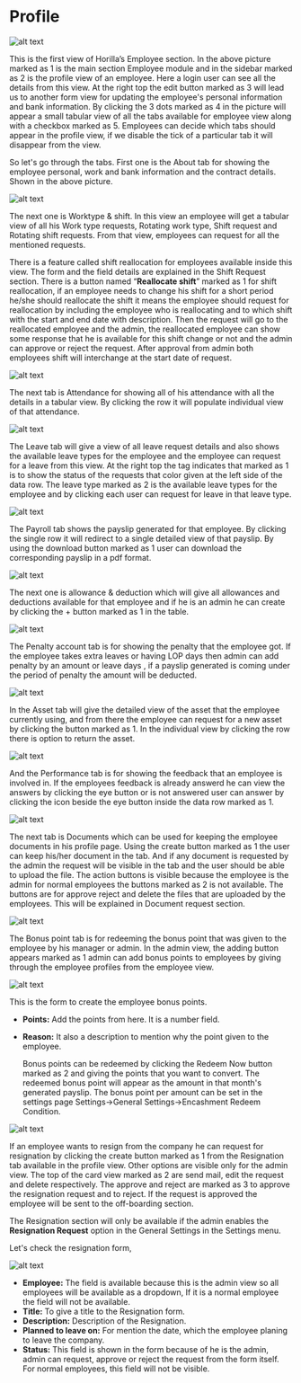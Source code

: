 # Profile 
![alt text](media/image.png)

This is the first view of Horilla’s Employee section. In the above picture marked as 1 is the main section Employee module and in the sidebar marked as 2 is the profile view of an employee. Here a login user can see all the details from this view. At the right top the edit button marked as 3 will lead us to another form view for updating the employee's personal information and bank information. By clicking the 3 dots marked as 4 in the picture will appear a small tabular view of all the tabs available for employee view along with a checkbox marked as 5\. Employees can decide which tabs should appear in the profile view, if we disable the tick of a particular tab it will disappear from the view.

So let's go through the tabs. First one is the About tab for showing the employee personal, work and bank information and the contract details. Shown in the above picture.

![alt text](media/image-1.png)

The next one is Worktype & shift. In this view an employee will get a tabular view of all his Work type requests, Rotating work type, Shift request and Rotating shift requests. From that view, employees can request for all the mentioned requests.  

There is a feature called shift reallocation for employees available inside this view. The form and the field details are explained in the Shift Request section. There is a button named “**Reallocate shift**” marked as 1 for shift reallocation, if an employee needs to change his shift for a short period he/she should reallocate the shift it means the employee should request for reallocation by including the employee who is reallocating and to which shift with the start and end date with description. Then the request will go to the reallocated employee and the admin, the reallocated employee can show some response that he is available for this shift change or not and the admin can approve or reject the request. After approval from admin both employees shift will interchange at the start date of request. 

![alt text](media/image-2.png)

The next tab is Attendance for showing all of his attendance with all the details in a tabular view. By clicking the row it will populate individual view of that attendance.

![alt text](media/image-3.png)

The Leave tab will give a view of all leave request details and also shows the available leave types for the employee and the employee can request for a leave from this view. At the right top the tag indicates that marked as 1 is to show the status of the requests that color given at the left side of the data row. The leave type marked as 2 is the available leave types for the employee and by clicking each user can request for leave in that leave type.

![alt text](media/image-4.png)

The Payroll tab shows the payslip generated for that employee. By clicking the single row it will redirect to a single detailed view of that payslip. By using the download button marked as 1 user can download the corresponding payslip in a pdf format.

![alt text](media/image-5.png)

The next one is allowance & deduction which will give all allowances and deductions available for that employee and if he is an admin he can create by clicking the \+ button marked as 1  in the table.

![alt text](media/image-6.png)

The Penalty account tab is for showing the penalty that the employee got. If the employee takes extra leaves or having LOP days then admin can add penalty by an amount or leave days , if a payslip generated is coming under the period of penalty the amount will be deducted.

![alt text](media/image-7.png)

In the Asset tab will give the detailed view of the asset that the employee currently using, and from there the employee can request for a new asset by clicking the button marked as 1\. In the individual view by clicking the row there is option to return the asset.

![alt text](media/image-8.png)

And the Performance tab is for showing the feedback that an employee is involved in. If the employees feedback is already answerd he can view the answers by clicking the eye button or is not answered user can answer by clicking the icon beside the eye button inside the data row marked as 1\.

![alt text](media/image-9.png)

The next tab is Documents which can be used for keeping the employee documents in his profile page. Using the create button marked as 1 the user can keep his/her document in the tab. And if any document is requested by the admin the request will be visible in the tab and the user should be able to upload the file. The action buttons is visible because the employee is the admin for normal employees the buttons marked as 2 is not available. The buttons are for approve reject and delete the files that are uploaded by the employees. This will be explained in Document request section.

![alt text](media/image-10.png)

The Bonus point tab is for redeeming the bonus point that was given to the employee by his manager or admin. In the admin view, the adding button appears marked as 1 admin can add bonus points to employees by giving through the employee profiles from the employee view.

![alt text](media/image-11.png)

This is the form to create the employee bonus points. 

* **Points:** Add the points from here. It is a number field.  
* **Reason:** It also a description to  mention why the point given to the employee.

   Bonus points can be redeemed by clicking the Redeem Now button marked as 2 and giving the points that you want to convert. The redeemed bonus point will appear as the amount in that month's generated payslip. The bonus point per amount can be set in the settings page Settings-\>General Settings-\>Encashment Redeem Condition. 

![alt text](media/image-12.png)

  If an employee wants to resign from the company he can request for resignation by clicking the create button marked as 1 from the Resignation tab available in the profile view. Other options are visible only for the admin view. The top of the card view marked as 2 are send mail, edit the request and delete respectively. The approve and reject are marked as 3 to approve the resignation request and to reject. If the request is approved the employee will be sent to the off-boarding section. 

  The Resignation section will only be available if the admin enables the **Resignation Request** option in the General Settings in the Settings menu.

  Let's check the resignation form, 


![alt text](media/image-13.png)

* **Employee:** The field is available because this is the admin view so all employees will be available as a dropdown, If it is a normal employee the field will not be available.  
* **Title:** To give a title to the Resignation form.  
* **Description:** Description of the Resignation.  
* **Planned to leave on:** For mention the date, which the employee planing to leave the company.  
* **Status:** This field is shown in the form because of he is the admin, admin can request, approve or reject the request from the form itself. For normal employees, this field will not be visible.
